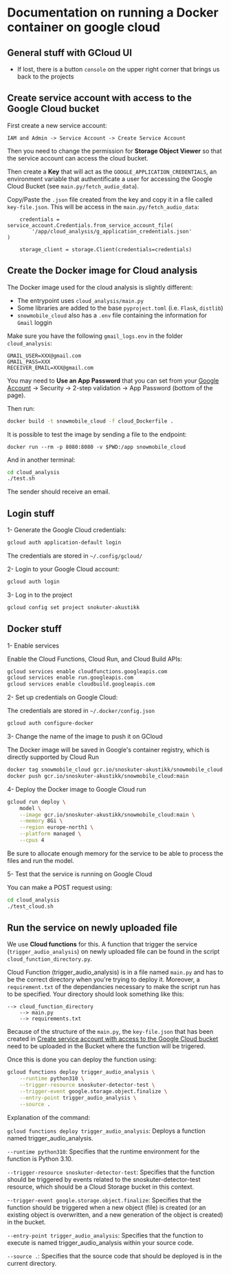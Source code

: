 # Documentation on running a Docker container on google cloud

## General stuff with GCloud UI

- If lost, there is a button `console` on the upper right corner that brings us back to the projects

## Create service account with access to the Google Cloud bucket

First create a new service account:

```
IAM and Admin -> Service Account -> Create Service Account
```

Then you need to change the permission for **Storage Object Viewer** so that the service account can access the cloud bucket.

Then create a **Key** that will act as the `GOOGLE_APPLICATION_CREDENTIALS`, an environment variable that authentificate a user for accessing the Google Cloud Bucket (see `main.py/fetch_audio_data`).

Copy/Paste the `.json` file created from the key and copy it in a file called `key-file.json`. This will be access in the `main.py/fetch_audio_data`:

```
    credentials = service_account.Credentials.from_service_account_file(
        '/app/cloud_analysis/g_application_credentials.json'
)

    storage_client = storage.Client(credentials=credentials)
```

## Create the Docker image for Cloud analysis

The Docker image used for the cloud analysis is slightly different:

- The entrypoint uses `cloud_analysis/main.py`
- Some libraries are added to the base `pyproject.toml` (i.e. `Flask`, `distlib`)
- `snowmobile_cloud` also has a `.env` file containing the information for `Gmail` loggin

Make sure you have the following `gmail_logs.env` in the folder `cloud_analysis`:

```
GMAIL_USER=XXX@gmail.com
GMAIL_PASS=XXX
RECEIVER_EMAIL=XXX@gmail.com
```

You may need to **Use an App Password** that you can set from your [Google Account](https://myaccount.google.com/) -> Security -> 2-step validation -> App Password (bottom of the page).

Then run:

```bash
docker build -t snowmobile_cloud -f cloud_Dockerfile .
```

It is possible to test the image by sending a file to the endpoint:

```
docker run --rm -p 8080:8080 -v $PWD:/app snowmobile_cloud
```

And in another terminal:

```bash
cd cloud_analysis
./test.sh
```

The sender should receive an email.

## Login stuff

1- Generate the Google Cloud credentials:

```bash
gcloud auth application-default login
```

The credentials are stored in `~/.config/gcloud/`

2- Login to your Google Cloud account:

```bash
gcloud auth login
```

3- Log in to the project

```bash
gcloud config set project snokuter-akustikk
```

## Docker stuff

1- Enable services

Enable the Cloud Functions, Cloud Run, and Cloud Build APIs:

```bash
gcloud services enable cloudfunctions.googleapis.com
gcloud services enable run.googleapis.com
gcloud services enable cloudbuild.googleapis.com
```

2- Set up credentials on Google Cloud:

The credentials are stored in `~/.docker/config.json`

```bash
gcloud auth configure-docker
```

3- Change the name of the image to push it on GCloud

The Docker image will be saved in Google's container registry, which is directly supported by Cloud Run

```bash
docker tag snowmobile_cloud gcr.io/snoskuter-akustikk/snowmobile_cloud:main
docker push gcr.io/snoskuter-akustikk/snowmobile_cloud:main

```

4- Deploy the Docker image to Google Cloud run

```bash
gcloud run deploy \
    model \
    --image gcr.io/snoskuter-akustikk/snowmobile_cloud:main \
    --memory 8Gi \
    --region europe-north1 \
    --platform managed \
    --cpus 4
```

Be sure to allocate enough memory for the service to be able to process the files and run the model.

5- Test that the service is running on Google Cloud

You can make a POST request using:

```bash
cd cloud_analysis
./test_cloud.sh
```

## Run the service on newly uploaded file

We use **Cloud functions** for this. A function that trigger the service (`trigger_audio_analysis`) on newly uploaded file can be found in the script `cloud_function_directory.py`.

Cloud Function (trigger_audio_analysis) is in a file named `main.py` and has to be the correct directory when you're trying to deploy it. Moreover, a `requirement.txt` of the dependancies necessary to make the script run has to be specified. Your directory should look something like this:

```
--> cloud_function_directory
    --> main.py
    --> requirements.txt
```

Because of the structure of the `main.py`, the `key-file.json` that has been created in [Create service account with access to the Google Cloud bucket](#create-service-account-with-access-to-the-google-cloud-bucket) need to be uploaded in the Bucket where the function will be trigered.

Once this is done you can deploy the function using:

```bash
gcloud functions deploy trigger_audio_analysis \
    --runtime python310 \
    --trigger-resource snoskuter-detector-test \
    --trigger-event google.storage.object.finalize \
    --entry-point trigger_audio_analysis \
    --source .
```

Explanation of the command:

`gcloud functions deploy trigger_audio_analysis`: Deploys a function named trigger_audio_analysis.

`--runtime python310`: Specifies that the runtime environment for the function is Python 3.10.

`--trigger-resource snoskuter-detector-test`: Specifies that the function should be triggered by events related to the snoskuter-detector-test resource, which should be a Cloud Storage bucket in this context.

-`-trigger-event google.storage.object.finalize`: Specifies that the function should be triggered when a new object (file) is created (or an existing object is overwritten, and a new generation of the object is created) in the bucket.

`--entry-point trigger_audio_analysis`: Specifies that the function to execute is named trigger_audio_analysis within your source code.

`--source .`: Specifies that the source code that should be deployed is in the current directory.